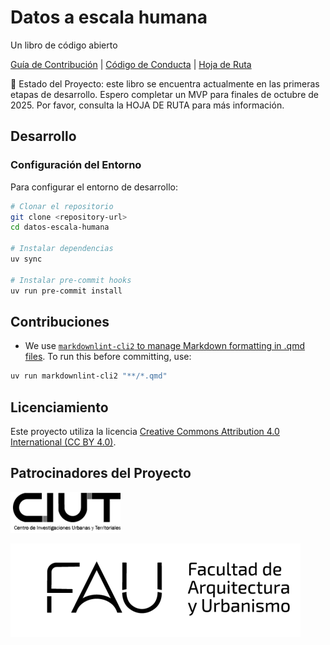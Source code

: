 # Datos a escala humana

Un libro de código abierto

[Guía de Contribución](/project/CONTRIBUTING.md) |
[Código de Conducta](/project/CODE_OF_CONDUCT.md) |
[Hoja de Ruta](/project/ROADMAP.md)

🚧 Estado del Proyecto: este libro se encuentra actualmente en las primeras
etapas de desarrollo. Espero completar un MVP para finales de octubre de
2025. Por favor, consulta la HOJA DE RUTA para más información.

## Desarrollo

### Configuración del Entorno

Para configurar el entorno de desarrollo:

```bash
# Clonar el repositorio
git clone <repository-url>
cd datos-escala-humana

# Instalar dependencias
uv sync

# Instalar pre-commit hooks
uv run pre-commit install
```

## Contribuciones

- We use [`markdownlint-cli2` to manage Markdown formatting in .qmd files](https://github.com/DavidAnson/markdownlint-cli2). To run this before committing, use:

```bash
uv run markdownlint-cli2 "**/*.qmd"
```

## Licenciamiento

Este proyecto utiliza la licencia [Creative Commons Attribution 4.0 International (CC BY 4.0)](/LICENSE).

## Patrocinadores del Proyecto

[![Centro de Investigaciones Urbanas y Territoriales](public/ciut-logo.png)](https://ciut.fau.unlp.edu.ar/)

[![Facultad de Arquitectura y Urbanismo](public/fau-logo.png)](https://www.fau.unlp.edu.ar/)
